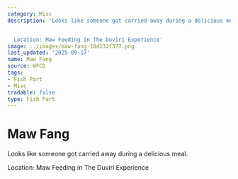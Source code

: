 ```yaml
---
category: Misc
description: 'Looks like someone got carried away during a delicious meal.


  Location: Maw Feeding in The Duviri Experience'
image: ../images/maw-fang-10d232f377.png
last_updated: '2025-09-17'
name: Maw Fang
source: WFCD
tags:
- Fish Part
- Misc
tradable: false
type: Fish Part
---
```


# Maw Fang

Looks like someone got carried away during a delicious meal.

Location: Maw Feeding in The Duviri Experience

